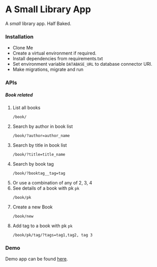 # A Small Library App #

A _small_ library app. Half Baked.

### Installation ###
* Clone Me
* Create a virtual environment if required.
* Install dependencies from requirements.txt
* Set environment variable `DATABASE_URL` to database connector URI.
* Make migrations, migrate and run


### APIs ###
##### Book related #####
1. List all books
    ```text
    /book/     
    ```
2. Search by author in book list
    ```text
    /book/?author=author_name
    ```
3. Search by title in book list
    ```text
    /book/?title=title_name
    ```
4. Search by book tag
    ```text
    /book/?booktag__tag=tag
    ```
4. Or use a combination of any of 2, 3, 4
6. See details of a book with pk `pk`
    ```text
    /book/pk
    ```
7. Create a new Book
    ```text
    /book/new
    ```
7. Add tag to a book with pk `pk`
    ```text
    /book/pk/tag/?tags=tag1,tag2, tag 3
    ```

### Demo ###
Demo app can be found [here](https://boiling-scrubland-41951.herokuapp.com).